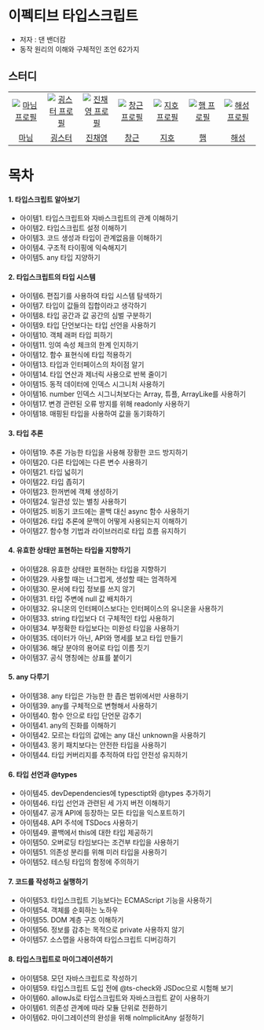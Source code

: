 # 이펙티브 타입스크립트
- 저자 : 댄 밴더캄
- 동작 원리의 이해와 구체적인 조언 62가지 

## 스터디
<table>
  <tr>
    <td align="center" width="92px">
      <a href="https://github.com/a-honey" target="_blank">
       <img src="https://github.com/learning-with/learning-react/assets/75254185/6e087fa7-dd77-4353-9643-a4b9c081d958" alt="마님 프로필"/>
      </a>
    </td>
    <td align="center" width="92px">
      <a href="https://github.com/hyeb-in" target="_blank">
        <img src="https://github.com/learning-with/learning-js/assets/101353408/9d690924-d984-4eca-a5c8-45872a7344ca" alt="굉스터 프로필" />
      </a>
    </td>
    <td align="center" width="92px">
      <a href="https://github.com/devchaeyoung target="_blank">
        <img src="https://avatars.githubusercontent.com/u/124546770?v=4" alt="진채영 프로필" />
      </a>
    </td>
    <td align="center" width="92px">
      <a href="https://github.com/LCGechk0311" target="_blank">
        <img src="https://avatars.githubusercontent.com/u/134675465?v=4" alt="창근 프로필" />
      </a>
    </td>
        <td align="center" width="92px">
      <a href="https://github.com/he110-wOrld" target="_blank">
        <img src="https://avatars.githubusercontent.com/u/134676310?s=400&u=34078b40b72196dac4999fd8c15d084a73b691a2&v=4" alt="지호 프로필" />
      </a>
    </td>
     <td align="center" width="92px">
      <a href="https://github.com/hamo-o" target="_blank">
        <img src="https://github.com/hamo-o.png?width=200px" alt="햄 프로필" />
      </a>
    </td>
    <td align="center" width="92px">
      <a href="https://github.com/koh1260" target="_blank">
        <img src="https://avatars.githubusercontent.com/u/79243335?v=4?width=200px" alt="해성 프로필" />
      </a>
    </td>
  </tr>
  <tr>
    <td align="center">
      <a href="https://github.com/a-honey" target="_blank">
        마님
      </a>
    </td>
    <td align="center">
      <a href="https://github.com/hyeb-in" target="_blank">
        굉스터
      </a>
    </td>
     <td align="center">
      <a href="https://github.com/devchaeyoung" target="_blank">
        진채영
      </a>
    </td>
     <td align="center">
      <a href="https://github.com/LCGechk0311" target="_blank">
        창근
      </a>
    </td>
        </td>
     <td align="center">
      <a href="https://github.com/ji-hoood" target="_blank">
        지호
      </a>
    </td>
     <td align="center">
      <a href="https://github.com/hamo-o" target="_blank">
        햄
      </a>
    </td>
    <td align="center">
      <a href="https://github.com/koh1260" target="_blank">
        해성
      </a>
    </td>
  </tr>
</table>

# 목차
#### 1. 타입스크립트 알아보기
- 아이템1. 타입스크립트와 자바스크립트의 관계 이해하기
- 아이템2. 타입스크립트 설정 이해하기
- 아이템3. 코드 생성과 타입이 관계없음을 이해하기
- 아이템4. 구조적 타이핑에 익숙해지기
- 아이템5. any 타입 지양하기

#### 2. 타입스크립트의 타입 시스템
- 아이템6. 편집기를 사용하여 타입 시스템 탐색하기
- 아이템7. 타입이 값들의 집합이라고 생각하기
- 아이템8. 타입 공간과 값 공간의 심벌 구분하기
- 아이템9. 타입 단언보다는 타입 선언을 사용하기
- 아이템10. 객체 래퍼 타입 피하기
- 아이템11. 잉여 속성 체크의 한계 인지하기
- 아이템12. 함수 표현식에 타입 적용하기
- 아이템13. 타입과 인터페이스의 차이점 알기
- 아이템14. 타입 연산과 제너릭 사용으로 반복 줄이기
- 아이템15. 동적 데이터에 인덱스 시그니처 사용하기
- 아이템16. number 인덱스 시그니처보다는 Array, 튜플, ArrayLike를 사용하기
- 아이템17. 변경 관련된 오류 방지를 위해 readonly 사용하기
- 아이템18. 매핑된 타입을 사용하여 값을 동기화하기

 #### 3. 타입 추론
- 아이템19. 추론 가능한 타입을 사용해 장황한 코드 방지하기
- 아이템20. 다른 타입에는 다른 변수 사용하기
- 아이템21. 타입 넓히기
- 아이템22. 타입 좁히기
- 아이템23. 한꺼번에 객체 생성하기
- 아이템24. 일관성 있는 별칭 사용하기
- 아이템25. 비동기 코드에는 콜백 대신 async 함수 사용하기
- 아이템26. 타입 추론에 문맥이 어떻게 사용되는지 이해하기
- 아이템27. 함수형 기법과 라이브러리로 타입 흐름 유지하기

#### 4. 유효한 상태만 표현하는 타입을 지향하기
- 아이템28. 유효한 상태만 표현하는 타입을 지향하기
- 아이템29. 사용할 때는 너그럽게, 생성할 때는 엄격하게
- 아이템30. 문서에 타입 정보를 쓰지 않기
- 아이템31. 타입 주변에 null 값 배치하기
- 아이템32. 유니온의 인터페이스보다는 인터페이스의 유니온을 사용하기
- 아이템33. string 타입보다 더 구체적인 타입 사용하기
- 아이템34. 부정확한 타입보다는 미완성 타입을 사용하기
- 아이템35. 데이터가 아닌, API와 명세를 보고 타입 만들기
- 아이템36. 해당 분야의 용어로 타입 이름 짓기
- 아이템37. 공식 명칭에는 상표를 붙이기

#### 5. any 다루기
- 아이템38. any 타입은 가능한 한 좁은 범위에서만 사용하기
- 아이템39. any를 구체적으로 변형해서 사용하기
- 아이템40. 함수 안으로 타입 단언문 감추기
- 아이템41. any의 진화를 이해하기
- 아이템42. 모르는 타입의 값에는 any 대신 unknown을 사용하기
- 아이템43. 몽키 패치보다는 안전한 타입을 사용하기
- 아이템44. 타입 커버리지를 추적하여 타입 안전성 유지하기
#### 6. 타입 선언과 @types
- 아이템45. devDependencies에 typesctipt와 @types 추가하기
- 아이템46. 타입 선언과 관련된 세 가지 버전 이해하기
- 아이템47. 공개 API에 등장하는 모든 타입을 익스포트하기
- 아이템48. API 주석에 TSDocs 사용하기
- 아이템49. 콜백에서 this에 대한 타입 제공하기
- 아이템50. 오버로딩 타임보다는 조건부 타입을 사용하기
- 아이템51. 의존성 분리를 위해 미러 타입을 사용하기
- 아이템52. 테스팅 타입의 함정에 주의하기
#### 7. 코드를 작성하고 실행하기
- 아이템53. 타입스크립트 기능보다는 ECMAScript 기능을 사용하기
- 아이템54. 객체를 순회하는 노하우
- 아이템55. DOM 계층 구조 이해하기
- 아이템56. 정보를 감추는 목적으로 private 사용하지 않기
- 아이템57. 소스맵을 사용하여 타입스크립트 디버깅하기
#### 8. 타입스크립트로 마이그레이션하기
- 아이템58. 모던 자바스크립트로 작성하기
- 아이템59. 타입스크립트 도입 전에 @ts-check와 JSDoc으로 시험해 보기
- 아이템60. allowJs로 타입스크립트와 자바스크립트 같이 사용하기
- 아이템61. 의존성 관계에 따라 모듈 단위로 전환하기
- 아이템62. 마이그레이션의 완성을 위해 nolmplicitAny 설정하기
